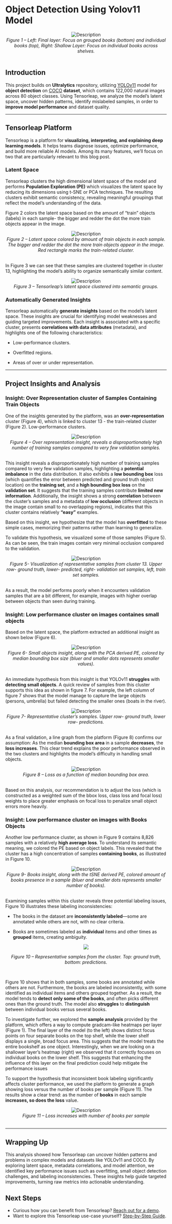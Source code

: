 # Object Detection Using Yolov11 Model

<div align="center">
  <img src="/ultralytics/tensorleap_folder/assets/Figure1.png" alt="Description"/>
  <figcaption><em>Figure 1 – Left: Final layer: Focus on grouped books (bottom) and individual books (top), Right: Shallow Layer: Focus on individual books across shelves.</em></figcaption>
</div>
&nbsp;

## Introduction
This project builds on **Ultralytics** repository, utilizing [YOLOv11](https://docs.ultralytics.com/models/yolo11/) model for **object detection** on [COCO](https://cocodataset.org/#home) **dataset**, which contains 122,000 natural images across 80 object classes.
Using Tensorleap, we analyze the model’s latent space, uncover hidden patterns, identify mislabeled samples, in order to **improve model performance** and dataset quality.

---

## Tensorleap Platform
Tensorleap is a platform for **visualizing, interpreting, and explaining deep learning models**. It helps teams diagnose issues, optimize performance, and build more reliable AI models. Among its many features, we’ll focus on two that are particularly relevant to this blog post.
### Latent Space
Tensorleap clusters the high dimensional latent space of the model and performs **Population Exploration (PE)** which visualizes the latent space by reducing its dimensions using t-SNE or PCA techniques. The resulting clusters exhibit semantic consistency, revealing meaningful groupings that reflect the model’s understanding of the data.

Figure 2 colors the latent space based on the amount of “train” objects (labels) in each sample- the bigger and redder the dot the more train objects appear in the image.


<div align="center">
  <img src="/ultralytics/tensorleap_folder/assets/Figure2.png" alt="Description"/>
  <figcaption><em>Figure 2 – Latent space colored by amount of train objects in each sample. The bigger and redder the dot the more train objects appear in the image. Red rectangle marks the train-related cluster.
</em></figcaption>
</div>
&nbsp;


 In Figure 3 we can see that these samples are clustered together in cluster 13, highlighting the model’s ability to organize semantically similar content.


<div align="center">
  <img src="/ultralytics/tensorleap_folder/assets/Figure3.png" alt="Description"/>
  <figcaption><em>Figure 3 – Tensorleap’s latent space clustered into semantic groups.
</em></figcaption>
</div>


### Automatically Generated Insights

Tensorleap automatically **generate insights** based on the model’s latent space. These insights are crucial for identifying model weaknesses and guiding targeted improvements. Each insight is associated with a specific cluster, presents **correlations with data attributes** (metadata), and highlights one of the following characteristics:

- Low-performance clusters.

- Overfitted regions.

- Areas of over or under representation.
---

## Project Insights and Analysis
### Insight: Over Representation cluster of Samples Containing Train Objects
One of the insights generated by the platform, was an **over-representation** cluster (Figure 4), which is linked to cluster 13 - the train-related cluster (Figure 2).
Low-performance clusters.


<div align="center">
  <img src="/ultralytics/tensorleap_folder/assets/Figure4.png" alt="Description"/>
  <figcaption><em>Figure 4 – Over representation insight, reveals a disproportionately high number of training samples compared to very few validation samples.
</em></figcaption>
</div>
&nbsp;


This insight reveals a disproportionately high number of training samples compared to very few validation samples, highlighting a **potential imbalance** in the data distribution. It also exhibits a **low bounding box** loss (which quantifies the error between predicted and ground truth object location) on the **training set**, and a **high bounding box loss** on the **validation set**. It suggests that the training samples contribute **limited new information**.
Additionally, the insight shows a strong **correlation** between the cluster’s samples and a metadata of **low occlusion** (different objects in the image contain small to no overlapping regions), indicates that this cluster contains relatively **“easy”** examples. 

Based on this insight, we hypothesize that the model has **overfitted** to these simple cases, memorizing their patterns rather than learning to generalize. 

To validate this hypothesis, we visualized some of those samples (Figure 5). As can be seen, the train images contain very minimal occlusion compared to the validation.


<div align="center">
  <img src="/ultralytics/tensorleap_folder/assets/Figure5.png" alt="Description"/>
  <figcaption><em>Figure 5- Visualization of representative samples from cluster 13. Upper row- ground truth, lower- predicted, right- validation set samples, left, train set samples.
</em></figcaption>
</div>
&nbsp;


As a result, the model performs poorly when it encounters validation samples that are a bit different, for example, images with higher overlap between objects than seen during training.

### Insight: Low performance cluster on images containes small objects
Based on the latent space, the platform extracted an additional insight as shown below (Figure 6). 


<div align="center">
  <img src="/ultralytics/tensorleap_folder/assets/Figure6.png" alt="Description"/>
  <figcaption><em>Figure 6- Small objects insight, along with the PCA derived PE, colored by median bounding box size (bluer and smaller dots represents smaller values).
</em></figcaption>
</div>
&nbsp;


An immediate hypothesis from this insight is that YOLOv11 **struggles** with **detecting small objects**. A quick review of samples from this cluster supports this idea as shown in figure 7. For example, the left column of figure 7 shows that the model manage to capture the large objects (persons, umbrella) but failed detecting the smaller ones (boats in the river). 


<div align="center">
  <img src="/ultralytics/tensorleap_folder/assets/Figure7.png" alt="Description"/>
  <figcaption><em>Figure 7- Representative cluster’s samples. Upper row- ground truth, lower row- predictions.
</em></figcaption>
</div>
&nbsp;


As a final validation, a line graph from the platform (Figure 8) confirms our assumption: As the median **bounding box area** in a sample **decreases**, the **loss increases**. This clear trend explains the poor performance observed in the two clusters and highlights the model’s difficulty in handling small objects.


<div align="center">
  <img src="/ultralytics/tensorleap_folder/assets/Figure8.png" alt="Description"/>
  <figcaption><em>Figure 8 – Loss as a function of median bounding box area.
</em></figcaption>
</div>
&nbsp;



Based on this analysis, our recommendation is to adjust the loss (which is constructed as a weighted sum of the bbox loss, class loss and focal loss) weights to place greater emphasis on focal loss to penalize small object errors more heavily.
### Insight: Low performance cluster on images with Books Objects
Another low performance cluster, as shown in Figure 9 contains 8,826 samples with a relatively **high average loss**. To understand its semantic meaning, we colored the PE based on object labels. This revealed that the cluster has a high concentration of samples **containing books**, as illustrated in Figure 10.


<div align="center">
  <img src="/ultralytics/tensorleap_folder/assets/Figure9.png" alt="Description"/>
  <figcaption><em>Figure 9- Books insight, along with the tSNE derived PE, colored amount of books presence in a sample (bluer and smaller dots represents smaller number of books).
</em></figcaption>
</div>
&nbsp;


Examining samples within this cluster reveals three potential labeling issues, Figure 10 illustrates these labeling inconsistencies:

- The books in the  dataset are **inconsistently labeled**—some are annotated while others are not, with no clear criteria.

- Books are sometimes labeled as **individual** items and other times as **grouped** items, creating ambiguity.


<p align="center">
  <img src="/ultralytics/tensorleap_folder/assets/Figure10.png" />
</p>

<p align="center">
  <em>Figure 10 – Representative samples from the cluster. Top: ground truth, bottom: predictions.</em>
</p>
&nbsp;


Figure 10 shows that in both samples, some books are annotated while others are not. Furthermore, the books are labeled inconsistently, with some identified as individual items and others grouped together. As a result, the model tends to **detect only some of the books**, and often picks different ones than the ground truth. The model also **struggles** to **distinguish** between individual books versus several books.

To investigate further, we explored the **sample analysis** provided by the platform, which offers a way to compute gradcam-like heatmaps per layer (Figure 1). The final layer of the model (to the left) shows distinct focus points on four separate books on the top shelf, while the lower shelf displays a single, broad focus area. This suggests that the model treats the entire bookshelf as one object. Interestingly, when we are looking on a shallower layer’s heatmap (right) we observed that it correctly focuses on individual books on the lower shelf. This suggests that enhancing the influence of this layer on the final prediction could help mitigate the performance issues

To support the hypothesis that inconsistent book labeling significantly affects cluster performance, we used the platform to generate a graph showing loss versus the number of books per sample (Figure 11). The results show a clear trend: as the number of **books** in each sample **increases, so does the loss** value.


<div align="center">
  <img src="/ultralytics/tensorleap_folder/assets/Figure11.png" alt="Description"/>
  <figcaption><em>Figure 11 – Loss increases with number of books per sample
</em></figcaption>
</div>
&nbsp;



---
## Wrapping Up
This analysis showed how Tensorleap can uncover hidden patterns and problems in complex models and datasets like YOLOv11 and COCO. By exploring latent space, metadata correlations, and model attention, we identified key performance issues such as overfitting, small object detection challenges, and labeling inconsistencies. These insights help guide targeted improvements, turning raw metrics into actionable understanding.
## Next Steps
* Curious how you can benefit from Tensorleap? [Reach out for a demo](https://tensorleap.ai/request-demo/).
* Want to explore this Tensorleap use-case yourself? [Step-by-Step Guide](ultralytics/tensorleap_folder/README.md).
